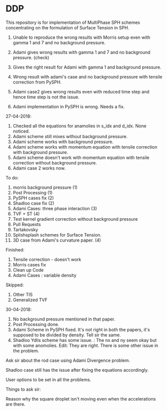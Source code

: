 # DDP

This repository is for implementation of MultiPhase SPH schemes concentrating on the formulation of Surface Tension in SPH.

1) Unable to reproduce the wrong results with Morris setup even with gamma 1 and 7 and no background pressure. 

2) Adami gives wrong results with gamma 1 and 7 and no background pressure. (check)

3) Gives the right result for Adami with gamma 1 and background pressure. 
4) Wrong result with adami's case and no background pressure with tensile correction from PySPH. 
5) Adami case2 gives wrong results even with reduced time step and hence time step is not the issue.
6) Adami implementation in PySPH is wrong. Needs a fix.


27-04-2018:
1) Checked all the equations for anamolies in s_idx and d_idx. None noticed.
2) Adami scheme still mixes without background pressure.
3) Adami scheme works with background pressure.
4) Adami scheme works with momentum equation with tensile correction with background pressure.
5) Adami scheme doesn't work with momentum equation with tensile correction without background pressure.
6) Adami case 2 works now.


To do:

1) morris background pressure (1)
2) Post Processing (1)
3) PySPH cases fix (2)
4) Shadloo case fix (2)
5) Adami Cases: three phase interaction (3)
6) TVF + ST (4)
7) Test kernel gradient correction without background pressure
8) Pull Requests
9) Tartakovsky
10) Splishsplash schemes for Surface Tension.
11) 3D case from Adami's curvature paper. (4)


Finished:
1) Tensile correction - doesn't work
2) Morris cases fix
3) Clean up Code
4) Adami Cases : variable density


Skipped:
1) Other TIS
2) Generalized TVF

30-04-2018:
1) No background pressure mentioned in that paper.
2) Post Processing done. 
3) Adami Scheme in PySPH fixed. It's not right in both the papers, it's supposed to be divided by density. Tell sir the same. 
4) Shadloo Ydlis scheme has some issue. : The nx and ny seem okay but with some anomolies. Edit: They are right. There is some other issue in the problem. 



Ask sir about the rod case using Adami Divergence problem.

Shadloo case still has the issue after fixing the equations accordingly.


User options to be set in all the problems.


Things to ask sir: 

Reason why the square droplet isn't moving even when the accelerations are there.

